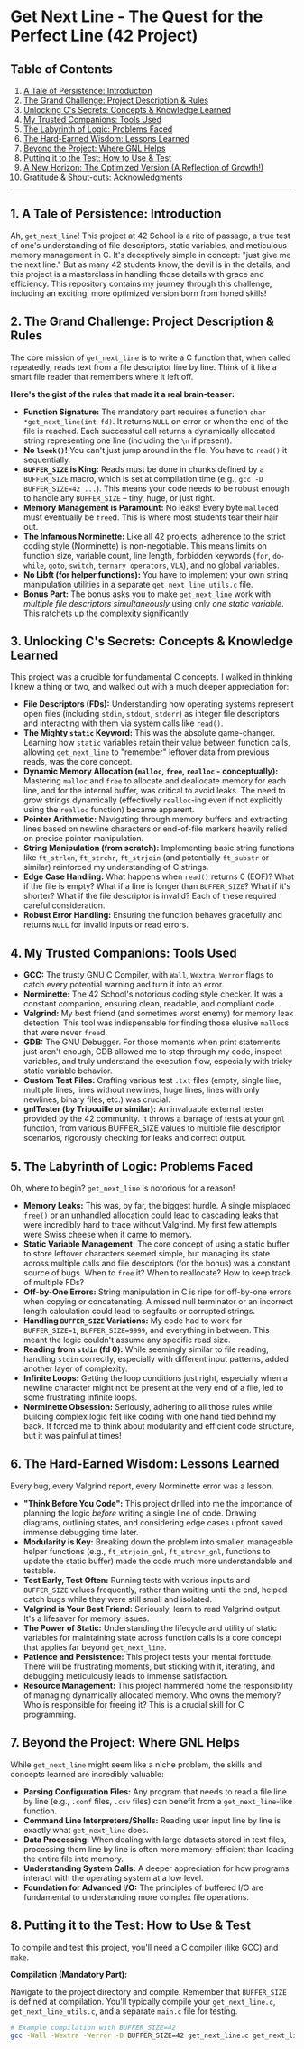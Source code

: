 # Get Next Line - The Quest for the Perfect Line (42 Project)

## Table of Contents
1.  [A Tale of Persistence: Introduction](#a-tale-of-persistence-introduction)
2.  [The Grand Challenge: Project Description & Rules](#the-grand-challenge-project-description--rules)
3.  [Unlocking C's Secrets: Concepts & Knowledge Learned](#unlocking-cs-secrets-concepts--knowledge-learned)
4.  [My Trusted Companions: Tools Used](#my-trusted-companions-tools-used)
5.  [The Labyrinth of Logic: Problems Faced](#the-labyrinth-of-logic-problems-faced)
6.  [The Hard-Earned Wisdom: Lessons Learned](#the-hard-earned-wisdom-lessons-learned)
7.  [Beyond the Project: Where GNL Helps](#beyond-the-project-where-gnl-helps)
8.  [Putting it to the Test: How to Use & Test](#putting-it-to-the-test-how-to-use--test)
9.  [A New Horizon: The Optimized Version (A Reflection of Growth!)](#a-new-horizon-the-optimized-version-a-reflection-of-growth)
10. [Gratitude & Shout-outs: Acknowledgments](#gratitude--shout-outs-acknowledgments)

---

## 1. A Tale of Persistence: Introduction

Ah, `get_next_line`! This project at 42 School is a rite of passage, a true test of one's understanding of file descriptors, static variables, and meticulous memory management in C. It's deceptively simple in concept: "just give me the next line." But as many 42 students know, the devil is in the details, and this project is a masterclass in handling those details with grace and efficiency. This repository contains my journey through this challenge, including an exciting, more optimized version born from honed skills!

## 2. The Grand Challenge: Project Description & Rules

The core mission of `get_next_line` is to write a C function that, when called repeatedly, reads text from a file descriptor line by line. Think of it like a smart file reader that remembers where it left off.

**Here's the gist of the rules that made it a real brain-teaser:**

* **Function Signature:** The mandatory part requires a function `char *get_next_line(int fd)`. It returns `NULL` on error or when the end of the file is reached. Each successful call returns a dynamically allocated string representing one line (including the `\n` if present).
* **No `lseek()`!** You can't just jump around in the file. You have to `read()` it sequentially.
* **`BUFFER_SIZE` is King:** Reads must be done in chunks defined by a `BUFFER_SIZE` macro, which is set at compilation time (e.g., `gcc -D BUFFER_SIZE=42 ...`). This means your code needs to be robust enough to handle any `BUFFER_SIZE` – tiny, huge, or just right.
* **Memory Management is Paramount:** No leaks! Every byte `malloc`ed must eventually be `free`d. This is where most students tear their hair out.
* **The Infamous Norminette:** Like all 42 projects, adherence to the strict coding style (Norminette) is non-negotiable. This means limits on function size, variable count, line length, forbidden keywords (`for`, `do-while`, `goto`, `switch`, `ternary operators`, `VLA`), and no global variables.
* **No Libft (for helper functions):** You have to implement your own string manipulation utilities in a separate `get_next_line_utils.c` file.
* **Bonus Part:** The bonus asks you to make `get_next_line` work with *multiple file descriptors simultaneously* using only *one static variable*. This ratchets up the complexity significantly.

## 3. Unlocking C's Secrets: Concepts & Knowledge Learned

This project was a crucible for fundamental C concepts. I walked in thinking I knew a thing or two, and walked out with a much deeper appreciation for:

* **File Descriptors (FDs):** Understanding how operating systems represent open files (including `stdin`, `stdout`, `stderr`) as integer file descriptors and interacting with them via system calls like `read()`.
* **The Mighty `static` Keyword:** This was the absolute game-changer. Learning how `static` variables retain their value between function calls, allowing `get_next_line` to "remember" leftover data from previous reads, was the core concept.
* **Dynamic Memory Allocation (`malloc`, `free`, `realloc` - conceptually):** Mastering `malloc` and `free` to allocate and deallocate memory for each line, and for the internal buffer, was critical to avoid leaks. The need to grow strings dynamically (effectively `realloc`-ing even if not explicitly using the `realloc` function) became apparent.
* **Pointer Arithmetic:** Navigating through memory buffers and extracting lines based on newline characters or end-of-file markers heavily relied on precise pointer manipulation.
* **String Manipulation (from scratch):** Implementing basic string functions like `ft_strlen`, `ft_strchr`, `ft_strjoin` (and potentially `ft_substr` or similar) reinforced my understanding of C strings.
* **Edge Case Handling:** What happens when `read()` returns 0 (EOF)? What if the file is empty? What if a line is longer than `BUFFER_SIZE`? What if it's shorter? What if the file descriptor is invalid? Each of these required careful consideration.
* **Robust Error Handling:** Ensuring the function behaves gracefully and returns `NULL` for invalid inputs or read errors.

## 4. My Trusted Companions: Tools Used

* **GCC:** The trusty GNU C Compiler, with `Wall`, `Wextra`, `Werror` flags to catch every potential warning and turn it into an error.
* **Norminette:** The 42 School's notorious coding style checker. It was a constant companion, ensuring clean, readable, and compliant code.
* **Valgrind:** My best friend (and sometimes worst enemy) for memory leak detection. This tool was indispensable for finding those elusive `malloc`s that were never `free`d.
* **GDB:** The GNU Debugger. For those moments when print statements just aren't enough, GDB allowed me to step through my code, inspect variables, and truly understand the execution flow, especially with tricky static variable behavior.
* **Custom Test Files:** Crafting various test `.txt` files (empty, single line, multiple lines, lines without newlines, huge lines, lines with only newlines, binary files, etc.) was crucial.
* **gnlTester (by Tripouille or similar):** An invaluable external tester provided by the 42 community. It throws a barrage of tests at your `gnl` function, from various BUFFER_SIZE values to multiple file descriptor scenarios, rigorously checking for leaks and correct output.

## 5. The Labyrinth of Logic: Problems Faced

Oh, where to begin? `get_next_line` is notorious for a reason!

* **Memory Leaks:** This was, by far, the biggest hurdle. A single misplaced `free()` or an unhandled allocation could lead to cascading leaks that were incredibly hard to trace without Valgrind. My first few attempts were Swiss cheese when it came to memory.
* **Static Variable Management:** The core concept of using a static buffer to store leftover characters seemed simple, but managing its state across multiple calls and file descriptors (for the bonus) was a constant source of bugs. When to `free` it? When to reallocate? How to keep track of multiple FDs?
* **Off-by-One Errors:** String manipulation in C is ripe for off-by-one errors when copying or concatenating. A missed null terminator or an incorrect length calculation could lead to segfaults or corrupted strings.
* **Handling `BUFFER_SIZE` Variations:** My code had to work for `BUFFER_SIZE=1`, `BUFFER_SIZE=9999`, and everything in between. This meant the logic couldn't assume any specific read size.
* **Reading from `stdin` (fd 0):** While seemingly similar to file reading, handling `stdin` correctly, especially with different input patterns, added another layer of complexity.
* **Infinite Loops:** Getting the loop conditions just right, especially when a newline character might not be present at the very end of a file, led to some frustrating infinite loops.
* **Norminette Obsession:** Seriously, adhering to all those rules while building complex logic felt like coding with one hand tied behind my back. It forced me to think about modularity and efficient code structure, but it was painful at times!

## 6. The Hard-Earned Wisdom: Lessons Learned

Every bug, every Valgrind report, every Norminette error was a lesson.

* **"Think Before You Code":** This project drilled into me the importance of planning the logic *before* writing a single line of code. Drawing diagrams, outlining states, and considering edge cases upfront saved immense debugging time later.
* **Modularity is Key:** Breaking down the problem into smaller, manageable helper functions (e.g., `ft_strjoin_gnl`, `ft_strchr_gnl`, functions to update the static buffer) made the code much more understandable and testable.
* **Test Early, Test Often:** Running tests with various inputs and `BUFFER_SIZE` values frequently, rather than waiting until the end, helped catch bugs while they were still small and isolated.
* **Valgrind is Your Best Friend:** Seriously, learn to read Valgrind output. It's a lifesaver for memory issues.
* **The Power of Static:** Understanding the lifecycle and utility of static variables for maintaining state across function calls is a core concept that applies far beyond `get_next_line`.
* **Patience and Persistence:** This project tests your mental fortitude. There will be frustrating moments, but sticking with it, iterating, and debugging meticulously leads to immense satisfaction.
* **Resource Management:** This project hammered home the responsibility of managing dynamically allocated memory. Who owns the memory? Who is responsible for freeing it? This is a crucial skill for C programming.

## 7. Beyond the Project: Where GNL Helps

While `get_next_line` might seem like a niche problem, the skills and concepts learned are incredibly valuable:

* **Parsing Configuration Files:** Any program that needs to read a file line by line (e.g., `.conf` files, `.csv` files) can benefit from a `get_next_line`-like function.
* **Command Line Interpreters/Shells:** Reading user input line by line is exactly what `get_next_line` does.
* **Data Processing:** When dealing with large datasets stored in text files, processing them line by line is often more memory-efficient than loading the entire file into memory.
* **Understanding System Calls:** A deeper appreciation for how programs interact with the operating system at a low level.
* **Foundation for Advanced I/O:** The principles of buffered I/O are fundamental to understanding more complex file operations.

## 8. Putting it to the Test: How to Use & Test

To compile and test this project, you'll need a C compiler (like GCC) and `make`.

**Compilation (Mandatory Part):**

Navigate to the project directory and compile. Remember that `BUFFER_SIZE` is defined at compilation.
You'll typically compile your `get_next_line.c`, `get_next_line_utils.c`, and a separate `main.c` file for testing.

```bash
# Example compilation with BUFFER_SIZE=42
gcc -Wall -Wextra -Werror -D BUFFER_SIZE=42 get_next_line.c get_next_line_utils.c main.c -o gnl_test